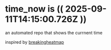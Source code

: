 # time_now is (( 2025-09-11T14:15:00.726Z ))

an automated repo that shows the currnent time

inspired by [breakingheatmap](https://github.com/breakingheatmap/breakingheatmap)